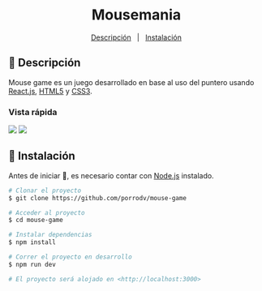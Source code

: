 <h1 align="center">Mousemania</h1>

<div align="center">
  <a href="#dart-descripción">Descripción</a> &#xa0; | &#xa0; 
  <a href="#checkered_flag-instalación">Instalación</a>
</div>

## :dart: Descripción

Mouse game es un juego desarrollado en base al uso del puntero usando [React.js](https://es.react.dev/), [HTML5](https://developer.mozilla.org/es/docs/Web/HTML) y [CSS3](https://developer.mozilla.org/es/docs/Web/CSS).

### Vista rápida

![][app]
![][app2]

## :checkered_flag: Instalación

Antes de iniciar :checkered_flag:, es necesario contar con [Node.js](https://nodejs.org/en/) instalado.

```bash
# Clonar el proyecto
$ git clone https://github.com/porrodv/mouse-game

# Acceder al proyecto
$ cd mouse-game

# Instalar dependencias
$ npm install

# Correr el proyecto en desarrollo
$ npm run dev

# El proyecto será alojado en <http://localhost:3000>
```

<!-- Links -->

[app]: ./public/app.png
[app2]: ./public/app2.png
